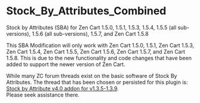 Stock_By_Attributes_Combined
========================

Stock by Attributes (SBA) for Zen Cart 1.5.0, 1.5.1, 1.5.3, 1.5.4, 1.5.5 (all sub-versions), 1.5.6 (all sub-versions), 1.5.7, and Zen Cart 1.5.8

This SBA Modification will only work with Zen Cart 1.5.0, 1.5.1, Zen Cart 1.5.3, Zen Cart 1.5.4, Zen Cart 1.5.5, Zen Cart 1.5.6, Zen Cart 1.5.7, and Zen Cart 1.5.8.
This is due to the new functionality and code changes that have been added to support the newer version of Zen Cart.

While many ZC forum threads exist on the basic software of Stock By Attributes.  The thread that has been chosen or persisted
for this plugin is: [Stock by Attribute v4.0 addon for v1.3.5-1.3.9](https://www.zen-cart.com/showthread.php?47180-Stock-by-Attribute-v4-0-addon-for-v1-3-5-1-3-9).  
Please seek assistance there.
